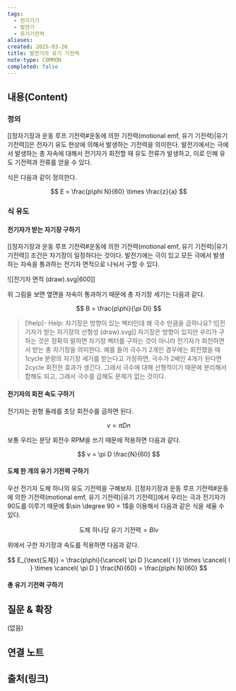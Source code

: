 ```yaml
---
tags:
  - 전기기기
  - 발전기
  - 유기기전력
aliases: 
created: 2025-03-26
title: 발전기의 유기 기전력
note-type: COMMON
completed: false
---
```


## 내용(Content)

### 정의

 [[정자기장과 운동 루프 기전력#운동에 의한 기전력(motional emf, 유기 기전력)|유기 기전력]]은 전자기 유도 현상에 의해서 발생하는 기전력을 의미한다. 발전기에서는 극에서 발생하는 총 자속에 대해서 전기자가 회전할 때 유도 전류가 발생하고, 이로 인해 유도 기전력과 전류를 얻을 수 있다.
 
 식은 다음과 같이 정의한다.

$$
E = \frac{p\phi N}{60} \times \frac{z}{a}
$$

### 식 유도

#### 전기자가 받는 자기장 구하기

[[정자기장과 운동 루프 기전력#운동에 의한 기전력(motional emf, 유기 기전력)|유기 기전력]] 조건은 자기장이 일정하다는 것이다. 발전기에는 극이 있고 모든 극에서 발생하는 자속을 통과하는 전기자 면적으로 나눠서 구할 수 있다.

![[전기자 면적 (draw).svg|600]]

위 그림을 보면 옆면을 자속이 통과하기 때문에 총 자기장 세기는 다음과 같다.

$$
B = \frac{p\phi}{\pi Dl}
$$

>[!help]- Help: 자기장은 방향이 있는 벡터인데 왜 극수 만큼을 곱하나요?
>![[전기자가 받는 자기장의 선형성 (draw).svg]]
> 자기장은 방향이 있지만 우리가 구하는 것은 정확히 말하면 자기장 벡터를 구하는 것이 아니라 전기자가 회전하면서 받는 총 자기장을 의미한다. 예를 들어 극수가 2개인 경우에는 회전했을 때 1cycle 분량의 자기장 세기를 받는다고 가정하면, 극수가 2배인 4개가 된다면 2cycle 회전한 효과가 생긴다. 그래서 극수에 대해 선형적이기 때문에 분리해서 합해도 되고, 그래서 극수를 곱해도 문제가 없는 것이다.

#### 전기자의 회전 속도 구하기

전기자는 원형 둘레를 초당 회전수를 곱하면 된다.

$$
v = \pi D n
$$

보통 우리는 분당 회전수 RPM을 쓰기 때문에 적용하면 다음과 같다.

$$
v = \pi D \frac{N}{60}
$$

#### 도체 한 개의 유기 기전력 구하기

우선 전기자 도체 하나의 유도 기전력을 구해보자.  [[정자기장과 운동 루프 기전력#운동에 의한 기전력(motional emf, 유기 기전력)|유기 기전력]]에서 우리는 극과 전기자가 90도를 이루기 때문에 $\sin \degree 90 = 1$을 이용해서 다음과 같은 식을 세울 수 있다.

$$
\text{도체 하나당 유기 기전력} = Blv
$$

위에서 구한 자기장과 속도를 적용하면 다음과 같다.

$$
E_{\text{도체}} = \frac{p\phi}{\cancel{ \pi D }\cancel{ l }} \times \cancel{ l } \times \cancel{ \pi D } \frac{N}{60} = \frac{p\phi N}{60}
$$

#### 총 유기 기전력 구하기





## 질문 & 확장

(없음)

## 연결 노트

## 출처(링크)

